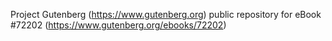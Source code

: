 Project Gutenberg (https://www.gutenberg.org) public repository
for eBook #72202 (https://www.gutenberg.org/ebooks/72202)

